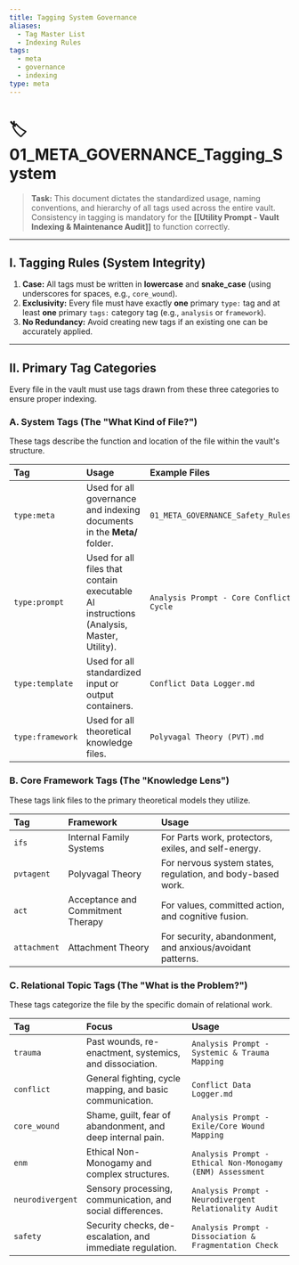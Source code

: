 ```yaml
---
title: Tagging System Governance
aliases:
  - Tag Master List
  - Indexing Rules
tags:
  - meta
  - governance
  - indexing
type: meta
---
```


<!-- @format -->

# 🏷️ 01_META_GOVERNANCE_Tagging_System

> **Task:** This document dictates the standardized usage, naming conventions, and
> hierarchy of all tags used across the entire vault. Consistency in tagging is
> mandatory for the **[[Utility Prompt - Vault Indexing & Maintenance Audit]]** to
> function correctly.

---

## I. Tagging Rules (System Integrity)

1.  **Case:** All tags must be written in **lowercase** and **snake_case** (using
    underscores for spaces, e.g., `core_wound`).
2.  **Exclusivity:** Every file must have exactly **one** primary `type:` tag and at
    least **one** primary `tags:` category tag (e.g., `analysis` or `framework`).
3.  **No Redundancy:** Avoid creating new tags if an existing one can be accurately
    applied.

---

## II. Primary Tag Categories

Every file in the vault must use tags drawn from these three categories to ensure proper
indexing.

### A. System Tags (The "What Kind of File?")

These tags describe the function and location of the file within the vault's structure.

| Tag              | Usage                                                                                   | Example Files                           |
| :--------------- | :-------------------------------------------------------------------------------------- | :-------------------------------------- |
| `type:meta`      | Used for all governance and indexing documents in the **Meta/** folder.                 | `01_META_GOVERNANCE_Safety_Rules.md`    |
| `type:prompt`    | Used for all files that contain executable AI instructions (Analysis, Master, Utility). | `Analysis Prompt - Core Conflict Cycle` |
| `type:template`  | Used for all standardized input or output containers.                                   | `Conflict Data Logger.md`               |
| `type:framework` | Used for all theoretical knowledge files.                                               | `Polyvagal Theory (PVT).md`             |

### B. Core Framework Tags (The "Knowledge Lens")

These tags link files to the primary theoretical models they utilize.

| Tag          | Framework                         | Usage                                                       |
| :----------- | :-------------------------------- | :---------------------------------------------------------- |
| `ifs`        | Internal Family Systems           | For Parts work, protectors, exiles, and self-energy.        |
| `pvtagent`   | Polyvagal Theory                  | For nervous system states, regulation, and body-based work. |
| `act`        | Acceptance and Commitment Therapy | For values, committed action, and cognitive fusion.         |
| `attachment` | Attachment Theory                 | For security, abandonment, and anxious/avoidant patterns.   |

### C. Relational Topic Tags (The "What is the Problem?")

These tags categorize the file by the specific domain of relational work.

| Tag              | Focus                                                      | Usage                                                     |
| :--------------- | :--------------------------------------------------------- | :-------------------------------------------------------- |
| `trauma`         | Past wounds, re-enactment, systemics, and dissociation.    | `Analysis Prompt - Systemic & Trauma Mapping`             |
| `conflict`       | General fighting, cycle mapping, and basic communication.  | `Conflict Data Logger.md`                                 |
| `core_wound`     | Shame, guilt, fear of abandonment, and deep internal pain. | `Analysis Prompt - Exile/Core Wound Mapping`              |
| `enm`            | Ethical Non-Monogamy and complex structures.               | `Analysis Prompt - Ethical Non-Monogamy (ENM) Assessment` |
| `neurodivergent` | Sensory processing, communication, and social differences. | `Analysis Prompt - Neurodivergent Relationality Audit`    |
| `safety`         | Security checks, de-escalation, and immediate regulation.  | `Analysis Prompt - Dissociation & Fragmentation Check`    |
